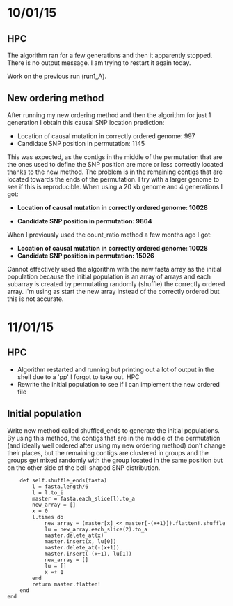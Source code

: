 10/01/15
====
HPC
---

The algorithm ran for a few generations and then it apparently stopped. There is no output message. I am trying to restart it again today. 

Work on the previous run (run1_A). 

New ordering method
---

After running my new ordering method and then the algorithm for just 1 generation I obtain this causal SNP location prediction: 

- Location of causal mutation in correctly ordered genome: 997
- Candidate SNP position in permutation: 1145


This was expected, as the contigs in the middle of the permutation that are the ones used to define the SNP position are more or less correctly located thanks to the new method. The problem is in the remaining contigs that are located towards the ends of the permutation. I try with a larger genome to see if this is reproducible. When using a 20 kb genome and 4 generations I got: 

- **Location of causal mutation in correctly ordered genome: 10028**

- **Candidate SNP position in permutation: 9864**


When I previously used the count_ratio method a few months ago I got:

- **Location of causal mutation in correctly ordered genome: 10028**
- **Candidate SNP position in permutation: 15026**

Cannot effectively used the algorithm with the new fasta array as the initial population because the initial population is an array of arrays and each subarray is created by permutating randomly (shuffle) the correctly ordered array. I'm using as start the new array instead of the correctly ordered but this is not accurate. 

11/01/15
====

HPC
---
- Algorithm restarted and running but printing out a lot of output in the shell due to a 'pp' I forgot to take out. 
HPC
- Rewrite the initial population to see if I can implement the new ordered file 

Initial population
---
Write new method called shuffled_ends to generate the initial populations. By using this method, the contigs that are in the middle of the permutation (and ideally well ordered after using my new ordering method) don't change their places, but the remaining contigs are clustered in groups and the groups get mixed randomly with the group located in the same position but on the other side of the bell-shaped SNP distribution. 

```
	def self.shuffle_ends(fasta)
		l = fasta.length/6
		l = l.to_i 
		master = fasta.each_slice(l).to_a
		new_array = []
		x = 0
		l.times do
			new_array = (master[x] << master[-(x+1)]).flatten!.shuffle 
			lu = new_array.each_slice(2).to_a
			master.delete_at(x)
			master.insert(x, lu[0])
			master.delete_at(-(x+1))
			master.insert(-(x+1), lu[1])
			new_array = []
			lu = []
			x =+ 1
		end
		return master.flatten! 
	end
end
```


